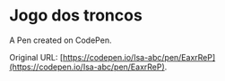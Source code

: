 # Jogo dos troncos

A Pen created on CodePen.

Original URL: [https://codepen.io/Isa-abc/pen/EaxrReP](https://codepen.io/Isa-abc/pen/EaxrReP).

